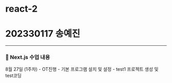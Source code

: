 # react-2
<h1>202330117 송예진</h1>
<hr>
<h3>📘 Next.js 수업 내용</h3>
8월 27일 (1주차)
- OT진행
- 기본 프로그램 설치 및 설정
- test1 프로젝트 생성 및 test코딩
